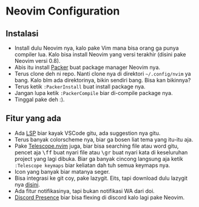 # Neovim Configuration

## Instalasi

- Install dulu Neovim nya, kalo pake Vim mana bisa orang ga punya compiler lua. Kalo bisa install Neovim yang versi terakhir (disini pake Neovim versi 0.8).
- Abis itu install [Packer](https://github.com/wbthomason/packer.nvim) buat package manager Neovim nya.
- Terus clone deh ni repo. Nanti clone nya di direktori `~/.config/nvim` ya bang. Kalo blm ada direktorinya, bikin sendiri bang. Bisa kan bikinnya?
- Terus ketik `:PackerInstall` buat install package nya.
- Jangan lupa ketik `:PackerCompile` biar di-compile package nya.
- Tinggal pake deh :).

## Fitur yang ada

- Ada [LSP](https://github.com/neovim/nvim-lspconfig) biar kayak VSCode gitu, ada suggestion nya gitu.
- Terus banyak colorscheme nya, biar ga bosen liat tema yang itu-itu aja.
- Pake [Telescope.nvim](https://github.com/nvim-telescope/telescope.nvim) juga, biar bisa searching file atau word gitu, pencet aja <kbd>\ff</kbd> buat nyari file atau <kbd>\gr</kbd> buat nyari kata di keseluruhan project yang lagi dibuka. Biar ga banyak cincong langsung aja ketik `:Telescope keymaps` biar keliatan dah tuh semua keymaps nya.
- Icon yang banyak biar matanya seger.
- Bisa integrasi ke git coy, pake lazygit. Eits, tapi download dulu lazygit nya [disini](https://github.com/jesseduffield/lazygit).
- Ada fitur notifikasinya, tapi bukan notifikasi WA dari doi.
- [Discord Presence](https://github.com/andweeb/presence.nvim) biar bisa flexing di discord kalo lagi pake Neovim.
